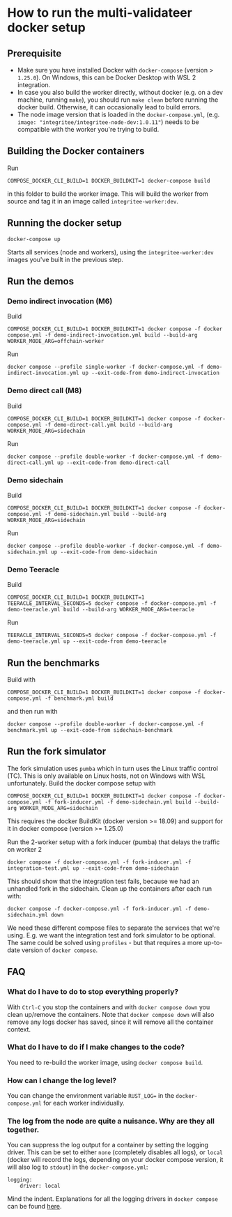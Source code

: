 #  How to run the multi-validateer docker setup

## Prerequisite

* Make sure you have installed Docker with `docker-compose` (version > `1.25.0`). On Windows, this can be Docker Desktop with WSL 2 integration.
* In case you also build the worker directly, without docker (e.g. on a dev machine, running `make`), you should run `make clean` before running the docker build. Otherwise, it can occasionally lead to build errors.
* The node image version that is loaded in the `docker-compose.yml`, (e.g. `image: "integritee/integritee-node-dev:1.0.11"`) needs to be compatible with the worker you're trying to build.

## Building the Docker containers

Run
```
COMPOSE_DOCKER_CLI_BUILD=1 DOCKER_BUILDKIT=1 docker-compose build
```
in this folder to build the worker image. This will build the worker from source and tag it in an image called `integritee-worker:dev`.

## Running the docker setup

```
docker-compose up
``` 
Starts all services (node and workers), using the `integritee-worker:dev` images you've built in the previous step.

## Run the demos

### Demo indirect invocation (M6)
Build
```
COMPOSE_DOCKER_CLI_BUILD=1 DOCKER_BUILDKIT=1 docker compose -f docker compose.yml -f demo-indirect-invocation.yml build --build-arg WORKER_MODE_ARG=offchain-worker
```
Run 
```
docker compose --profile single-worker -f docker-compose.yml -f demo-indirect-invocation.yml up --exit-code-from demo-indirect-invocation
```
### Demo direct call (M8)

Build
```
COMPOSE_DOCKER_CLI_BUILD=1 DOCKER_BUILDKIT=1 docker compose -f docker-compose.yml -f demo-direct-call.yml build --build-arg WORKER_MODE_ARG=sidechain
```
Run
```
docker compose --profile double-worker -f docker-compose.yml -f demo-direct-call.yml up --exit-code-from demo-direct-call
```

### Demo sidechain
Build
```
COMPOSE_DOCKER_CLI_BUILD=1 DOCKER_BUILDKIT=1 docker compose -f docker-compose.yml -f demo-sidechain.yml build --build-arg WORKER_MODE_ARG=sidechain
```
Run
```
docker compose --profile double-worker -f docker-compose.yml -f demo-sidechain.yml up --exit-code-from demo-sidechain
```

### Demo Teeracle
Build
```
COMPOSE_DOCKER_CLI_BUILD=1 DOCKER_BUILDKIT=1 TEERACLE_INTERVAL_SECONDS=5 docker compose -f docker-compose.yml -f demo-teeracle.yml build --build-arg WORKER_MODE_ARG=teeracle
```
Run
```
TEERACLE_INTERVAL_SECONDS=5 docker compose -f docker-compose.yml -f demo-teeracle.yml up --exit-code-from demo-teeracle
```

## Run the benchmarks
Build with
```
COMPOSE_DOCKER_CLI_BUILD=1 DOCKER_BUILDKIT=1 docker compose -f docker-compose.yml -f benchmark.yml build
```
and then run with
```
docker compose --profile double-worker -f docker-compose.yml -f benchmark.yml up --exit-code-from sidechain-benchmark
```

## Run the fork simulator
The fork simulation uses `pumba` which in turn uses the Linux traffic control (TC). This is only available on Linux hosts, not on Windows with WSL unfortunately.
Build the docker compose setup with
```
COMPOSE_DOCKER_CLI_BUILD=1 DOCKER_BUILDKIT=1 docker compose -f docker-compose.yml -f fork-inducer.yml -f demo-sidechain.yml build --build-arg WORKER_MODE_ARG=sidechain
```

This requires the docker BuildKit (docker version >= 18.09) and support for it in docker compose (version >= 1.25.0)

Run the 2-worker setup with a fork inducer (pumba) that delays the traffic on worker 2
```
docker compose -f docker-compose.yml -f fork-inducer.yml -f integration-test.yml up --exit-code-from demo-sidechain
```

This should show that the integration test fails, because we had an unhandled fork in the sidechain. Clean up the containers after each run with:
```
docker compose -f docker-compose.yml -f fork-inducer.yml -f demo-sidechain.yml down
```

We need these different compose files to separate the services that we're using. E.g. we want the integration test and fork simulator to be optional. The same could be solved using `profiles` - but that requires a more up-to-date version of `docker compose`.

## FAQ
### What do I have to do to stop everything properly?
With `Ctrl-C` you stop the containers and with `docker compose down` you clean up/remove the containers. Note that `docker compose down` will also remove any logs docker has saved, since it will remove all the container context.

### What do I have to do if I make changes to the code?
You need to re-build the worker image, using `docker compose build`.

### How can I change the log level?
You can change the environment variable `RUST_LOG=` in the `docker-compose.yml` for each worker individually.

### The log from the node are quite a nuisance. Why are they all together.
You can suppress the log output for a container by setting the logging driver. This can be set to either `none` (completely disables all logs), or `local` (docker will record the logs, depending on your docker compose version, it will also log to `stdout`) in the `docker-compose.yml`:
```
logging:
    driver: local
```
Mind the indent. Explanations for all the logging drivers in `docker compose` can be found [here](https://docs.docker.com/config/containers/logging/local/).